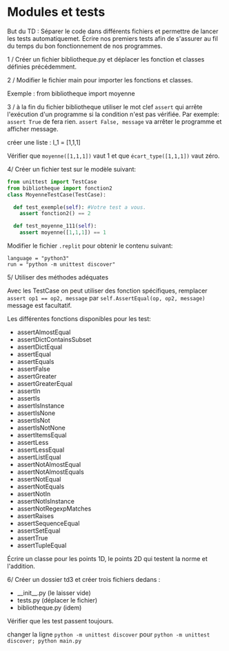Modules et tests
================

But du TD :  Séparer le code dans différents fichiers et permettre de lancer les
tests automatiquemet.
Écrire nos premiers tests afin de s'assurer au fil du temps du bon
fonctionnement de nos programmes.

1 / Créer un fichier bibliotheque.py  et déplacer les fonction et classes définies
précédemment.

2 / Modifier le fichier main pour importer les fonctions et classes.

Exemple : from bibliotheque import moyenne

3 / à la fin du fichier  bibliotheque utiliser le mot clef `assert` qui arrête
l'exécution d'un programme si la condition n'est pas vérifiée.
Par exemple: `assert True` de fera rien.
`assert False, message` va arrêter le programme et afficher message.


créer une liste : l_1 = [1,1,1]

Vérifier que `moyenne([1,1,1])` vaut 1 et que `écart_type([1,1,1])` vaut zéro.


4/ Créer un fichier test sur le modèle suivant:

```python
from unittest import TestCase
from bibliotheque import fonction2
class MoyenneTestCase(TestCase):

  def test_exemple(self): #Votre test a vous.
    assert fonction2() == 2

  def test_moyenne_111(self):
    assert moyenne([1,1,1]) == 1

```

Modifier le fichier `.replit` pour obtenir le contenu suivant:

```
language = "python3"
run = "python -m unittest discover"
```

5/ Utiliser des méthodes adéquates

Avec les TestCase on peut utiliser des fonction spécifiques,
remplacer `assert op1 == op2, message`  par `self.AssertEqual(op, op2, message)`
message est facultatif.

Les différentes fonctions disponibles pour les test:

- assertAlmostEqual
- assertDictContainsSubset
- assertDictEqual
- assertEqual
- assertEquals
- assertFalse
- assertGreater
- assertGreaterEqual
- assertIn
- assertIs
- assertIsInstance
- assertIsNone
- assertIsNot
- assertIsNotNone
- assertItemsEqual
- assertLess
- assertLessEqual
- assertListEqual
- assertNotAlmostEqual
- assertNotAlmostEquals
- assertNotEqual
- assertNotEquals
- assertNotIn
- assertNotIsInstance
- assertNotRegexpMatches
- assertRaises
- assertSequenceEqual
- assertSetEqual
- assertTrue
- assertTupleEqual

Écrire un classe pour les points 1D, le points 2D qui testent la norme et l'addition.


6/ Créer un dossier td3 et créer trois fichiers dedans :

- \_\_init\_\_.py (le laisser vide)
- tests.py (déplacer le fichier)
- bibliotheque.py (idem)


Vérifier que les test passent toujours.

changer la ligne `python -m unittest discover` pour `python -m unittest discover; python main.py`

